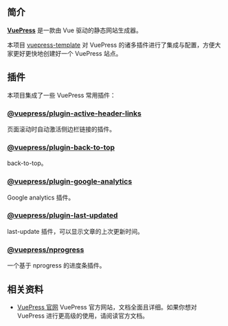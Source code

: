 ## 简介
[**VuePress**](https://vuepress.vuejs.org/zh/) 是一款由 Vue 驱动的静态网站生成器。

本项目 [vuepress-template](https://github.com/Seven-Steven/vuepress-template) 对 VuePress 的诸多插件进行了集成与配置，方便大家更好更快地创建好一个 VuePress 站点。

## 插件
本项目集成了一些 VuePress 常用插件：
### [@vuepress/plugin-active-header-links](https://vuepress.vuejs.org/zh/plugin/official/plugin-active-header-links.html)

页面滚动时自动激活侧边栏链接的插件。

### [@vuepress/plugin-back-to-top](https://vuepress.vuejs.org/zh/plugin/official/plugin-back-to-top.html)

back-to-top。

### [@vuepress/plugin-google-analytics](https://vuepress.vuejs.org/zh/plugin/official/plugin-google-analytics.html)

Google analytics 插件。

### [@vuepress/plugin-last-updated](https://vuepress.vuejs.org/zh/plugin/official/plugin-last-updated.html)

last-update 插件，可以显示文章的上次更新时间。

### [@vuepress/nprogress](https://vuepress.vuejs.org/zh/plugin/official/plugin-nprogress.html)

一个基于 nprogress 的进度条插件。

### 

## 相关资料
- [VuePress 官网](https://vuepress.vuejs.org/zh/) 
  VuePress 官方网站，文档全面且详细。如果你想对 VuePress 进行更高级的使用，请阅读官方文档。